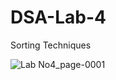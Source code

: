 # DSA-Lab-4
Sorting Techniques

![Lab No4_page-0001](https://user-images.githubusercontent.com/73307548/183742281-3c792794-f75f-468e-baad-0f54531a9b63.jpg)
